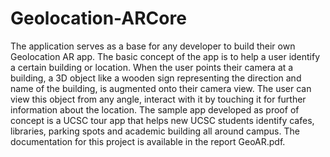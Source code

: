 # Geolocation-ARCore
The application serves as a base for any developer to build their own Geolocation AR app. The basic concept of the app is to help a user identify a certain building or location. When the user points their camera at a building, a 3D object like a wooden sign representing the direction and name of the building, is augmented onto their camera view. The user can view this object from any angle, interact with it by touching it for further information about the location. The sample app developed as proof of concept is a UCSC tour app that helps new UCSC students identify cafes, libraries, parking spots and academic building all around campus.
The documentation for this project is available in the report GeoAR.pdf.
